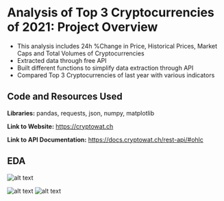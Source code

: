 # Analysis of Top 3 Cryptocurrencies of 2021: Project Overview
* This analysis includes 24h %Change in Price, Historical Prices, Market Caps and Total Volumes of Cryptocurrencies
* Extracted data through free API
* Built different functions to simplify data extraction through API
* Compared Top 3 Cryptocurrencies of last year with various indicators 

## Code and Resources Used 
**Libraries:** pandas, requests, json, numpy, matplotlib

**Link to Website:** https://cryptowat.ch

**Link to API Documentation:** https://docs.cryptowat.ch/rest-api/#ohlc

## EDA 

![alt text](https://github.com/JafarzadeAysel/Analysis_of_Top3_Cryptocurrencies_of_2021/blob/main/Cryptocurrencies_prices.PNG "Comparision of Prices")

![alt text](https://github.com/JafarzadeAysel/Analysis_of_Top3_Cryptocurrencies_of_2021/blob/main/Cryptocurrencies_market_caps.PNG "Comparision of Market Caps")
![alt text](https://github.com/JafarzadeAysel/Analysis_of_Top3_Cryptocurrencies_of_2021/blob/main/Cryptocurrencies_volumes.PNG "Comparision of Volumes")
